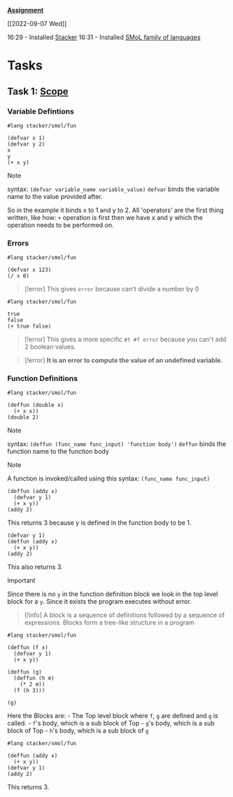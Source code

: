 **[Assignment](http://cs.brown.edu/courses/csci1730/2022/smol.html)**

[[2022-09-07 Wed]]

16:29 - Installed [Stacker](https://github.com/LuKC1024/stacker)
16:31 - Installed [SMoL family of languages](https://github.com/shriram/smol)

# Tasks

## Task 1: [Scope](https://script.google.com/a/macros/brown.edu/s/AKfycbwgB8TFheyjhj1YvOQKytu5Xb3A7dQ0B6zN1kgA93DLgn9oiAUovY-mHfum-M7KolsL/exec?tutorial=scope)

### Variable Defintions
```racket
#lang stacker/smol/fun

(defvar x 1)
(defvar y 2)
x
y
(+ x y)
```

>[!Note]
>syntax: `(defvar variable_name variable_value)` 
>`defvar` binds the variable name to the value provided after. 

So in the example it binds x to 1 and y to 2.
All 'operators' are the first thing written, like how:
`+` operation is first then we have x and y which the operation needs to be performed on. 

### Errors
```racket
#lang stacker/smol/fun

(defvar x 123)
(/ x 0)

```

> [!error]
This gives `error` because can't divide a number by 0

```racket
#lang stacker/smol/fun

true
false
(+ true false)

```

> [!error] 
This gives a more specific `#t #f error` because you can't add 2 boolean values.

> [!error] 
**It is an error to compute the value of an undefined variable.**

### Function Definitions

```racket
#lang stacker/smol/fun

(deffun (double x)
  (+ x x))
(double 2)

```

> [!note] 
> syntax: `(deffun (func_name func_input) 'function body')`
> `deffun` binds the function name to the function body

> [!note] 
> A function is invoked/called using this syntax: `(func_name func_input)`


```racket
(deffun (addy x)
  (defvar y 1)
  (+ x y))
(addy 2)
```

This returns 3 because y is defined in the function body to be 1.

```racket
(defvar y 1)
(deffun (addy x)
  (+ x y))
(addy 2)
```

This also returns 3.

> [!important] 
> Since there is no `y` in the function definition block we look in the top level block for a `y`. Since it exists the program executes without error.

> [!info]
> A block is a sequence of definitions followed by a sequence of expressions.
> Blocks form a tree-like structure in a program

```racket
#lang stacker/smol/fun

(deffun (f x)
  (defvar y 1)
  (+ x y))

(deffun (g)
  (deffun (h m)
    (* 2 m))
  (f (h 3)))

(g)
```

Here the Blocks are:
	- The Top level block where `f`, `g` are defined and `g` is called.
	- `f`'s  body, which is a sub block of Top
	- `g`'s  body, which is a sub block of Top
	- `h`'s  body, which is a sub block of `g`

```racket
#lang stacker/smol/fun

(deffun (addy x)
  (+ x y))
(defvar y 1)
(addy 2)

```

This returns 3. 
